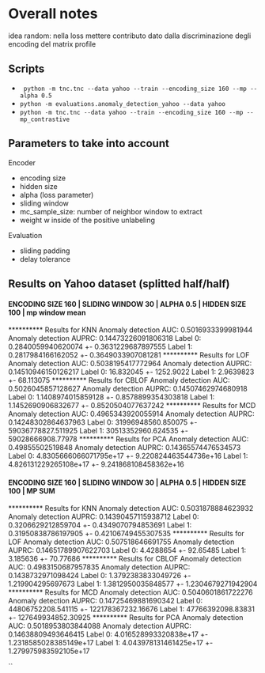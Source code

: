 # Overall notes

idea random: nella loss mettere contributo dato dalla discriminazione degli encoding del matrix profile




## Scripts
 
- ` python -m tnc.tnc --data yahoo --train --encoding_size 160 --mp --alpha 0.5`
- ` python -m evaluations.anomaly_detection_yahoo --data yahoo `
- ` python -m tnc.tnc --data yahoo --train --encoding_size 160 --mp --mp_contrastive `



## Parameters to take into account

Encoder
- encoding size
- hidden size
- alpha (loss parameter)
- sliding window
- mc_sample_size: number of neighbor window to extract
- weight w inside of the positive unlabeling

Evaluation
- sliding padding
- delay tolerance

## Results on Yahoo dataset (splitted half/half) 

####  ENCODING SIZE 160 | SLIDING WINDOW 30 | ALPHA 0.5 | HIDDEN SIZE 100 | mp window mean

********** Results for  KNN
Anomaly detection AUC:  0.5016933399981944
Anomaly detection AUPRC:  0.14473226091806318
Label 0:  0.2840059940620074 +- 0.3631229687897555
Label 1:  0.2817984166162052 +- 0.3649033907081281
********** Results for  LOF
Anomaly detection AUC:  0.5038195417772964
Anomaly detection AUPRC:  0.14510946150126217
Label 0:  16.832045 +- 1252.9022
Label 1:  2.9639823 +- 68.113075
********** Results for  CBLOF
Anomaly detection AUC:  0.5026045857128627
Anomaly detection AUPRC:  0.14507462974680918
Label 0:  1.1408974015859128 +- 0.8578899354303818
Label 1:  1.1452690906832677 +- 0.8520504077637242
********** Results for  MCD
Anomaly detection AUC:  0.4965343920055914
Anomaly detection AUPRC:  0.14248302864637963
Label 0:  31996948560.850075 +- 59036778827.511925
Label 1:  30513352960.624535 +- 59028666908.77978
********** Results for  PCA
Anomaly detection AUC:  0.49855502519848
Anomaly detection AUPRC:  0.14365574476534573
Label 0:  4.8305666066071795e+17 +- 9.220824463544736e+16
Label 1:  4.826131229265108e+17 +- 9.241868108458362e+16

####  ENCODING SIZE 160 | SLIDING WINDOW 30 | ALPHA 0.5 | HIDDEN SIZE 100 | MP SUM


********** Results for  KNN
Anomaly detection AUC:  0.5031878884623932
Anomaly detection AUPRC:  0.14390457115938712
Label 0:  0.3206629212859704 +- 0.4349070794853691
Label 1:  0.31950838786197905 +- 0.42106749455307535
********** Results for  LOF
Anomaly detection AUC:  0.507518646691755
Anomaly detection AUPRC:  0.14651789907622703
Label 0:  4.4288654 +- 92.65485
Label 1:  3.185636 +- 70.77686
********** Results for  CBLOF
Anomaly detection AUC:  0.4983150687957835
Anomaly detection AUPRC:  0.1438732971098424
Label 0:  1.3792383833049726 +- 1.219904295697673
Label 1:  1.3812950035848577 +- 1.2304679271942904
********** Results for  MCD
Anomaly detection AUC:  0.5040601861722276
Anomaly detection AUPRC:  0.14725469881690342
Label 0:  44806752208.541115 +- 122178367232.16676
Label 1:  47766392098.83831 +- 127649934852.30925
********** Results for  PCA
Anomaly detection AUC:  0.5018953803844088
Anomaly detection AUPRC:  0.14638809493646415
Label 0:  4.016528993320838e+17 +- 1.2318585028385149e+17
Label 1:  4.043978131461425e+17 +- 1.279975983592105e+17


``